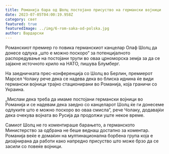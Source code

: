 ```yaml
---
title: Романија бара од Шолц постојано присуство на германски војници
date: 2023-07-05T04:00:19.958Z
category: свет
featured: true
featuredImage: ../img/6-rom-saka-od-polska.jpg
author: Вардарски
---
```

Романскиот премиер го повика германскиот канцелар Олаф Шолц да донесе одлука „што е можно поскоро“ за потенцијалното распоредување на постојани трупи во оваа црноморска земја за да се зајакне источното крило на НАТО, пишува Блумберг.

На заедничката прес-конференција со Шолц во Берлин, премиерот Марсел Чолаку рече дека се надева дека во блиска иднина ќе види германски војници трајно стационирани во Романија, која граничи со Украина.

„Мислам дека треба да имаме постојани германски војници во Романија и се надевам дека заедно со канцеларот Шолц ќе ги донесеме одлуките што е можно поскоро во оваа смисла“, рече Чолаку, додавајќи дека очекува војната во Русија да продолжи уште некое време.

Самиот Шолц не го коментираше барањето, а германското Министерство за одбрана не беше веднаш достапно за коментар. Романија веќе е домаќин на мултинационална борбена група која е дизајнирана да работи како напредно присуство што може брзо да се засили со повеќе војници.